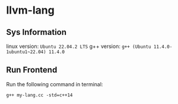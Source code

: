 # llvm-lang
## Sys Information
linux version: ```Ubuntu 22.04.2 LTS```
g++ version: ```g++ (Ubuntu 11.4.0-1ubuntu1~22.04) 11.4.0```

## Run Frontend
Run the following command in terminal:

```g++ my-lang.cc -std=c++14```
